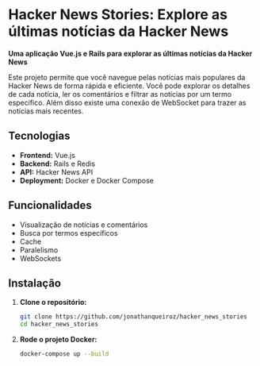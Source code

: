 # Hacker News Stories: Explore as últimas notícias da Hacker News

**Uma aplicação Vue.js e Rails para explorar as últimas notícias da Hacker News**

Este projeto permite que você navegue pelas notícias mais populares da Hacker News de forma rápida e eficiente. Você pode explorar os detalhes de cada notícia, ler os comentários e filtrar as notícias por um termo específico. Além disso existe uma conexão de WebSocket para trazer as notícias mais recentes.

## Tecnologias
* **Frontend:** Vue.js
* **Backend:** Rails e Redis
* **API:** Hacker News API
* **Deployment:** Docker e Docker Compose

## Funcionalidades
* Visualização de notícias e comentários
* Busca por termos específicos
* Cache
* Paralelismo
* WebSockets

## Instalação
1. **Clone o repositório:**
   ```bash
   git clone https://github.com/jonathanqueiroz/hacker_news_stories
   cd hacker_news_stories

2. **Rode o projeto Docker:**
   ```bash
   docker-compose up --build
